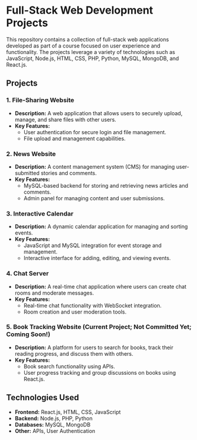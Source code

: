 # Full-Stack Web Development Projects

This repository contains a collection of full-stack web applications developed as part of a course focused on user experience and functionality. The projects leverage a variety of technologies such as JavaScript, Node.js, HTML, CSS, PHP, Python, MySQL, MongoDB, and React.js.

## Projects

### 1. **File-Sharing Website**
   - **Description:** A web application that allows users to securely upload, manage, and share files with other users.
   - **Key Features:**
     - User authentication for secure login and file management.
     - File upload and management capabilities.
   
### 2. **News Website**
   - **Description:** A content management system (CMS) for managing user-submitted stories and comments.
   - **Key Features:**
     - MySQL-based backend for storing and retrieving news articles and comments.
     - Admin panel for managing content and user submissions.

### 3. **Interactive Calendar**
   - **Description:** A dynamic calendar application for managing and sorting events.
   - **Key Features:**
     - JavaScript and MySQL integration for event storage and management.
     - Interactive interface for adding, editing, and viewing events.

### 4. **Chat Server**
   - **Description:** A real-time chat application where users can create chat rooms and moderate messages.
   - **Key Features:**
     - Real-time chat functionality with WebSocket integration.
     - Room creation and user moderation tools.

### 5. **Book Tracking Website (Current Project; Not Committed Yet; Coming Soon!)**
   - **Description:** A platform for users to search for books, track their reading progress, and discuss them with others.
   - **Key Features:**
     - Book search functionality using APIs.
     - User progress tracking and group discussions on books using React.js.

## Technologies Used
- **Frontend:** React.js, HTML, CSS, JavaScript
- **Backend:** Node.js, PHP, Python
- **Databases:** MySQL, MongoDB
- **Other:** APIs, User Authentication
